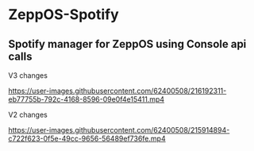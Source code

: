 # ZeppOS-Spotify

## Spotify manager for ZeppOS using Console api calls 

V3 changes

https://user-images.githubusercontent.com/62400508/216192311-eb77755b-792c-4168-8596-09e0f4e15411.mp4

V2 changes

https://user-images.githubusercontent.com/62400508/215914894-c722f623-0f5e-49cc-9656-56489ef736fe.mp4




